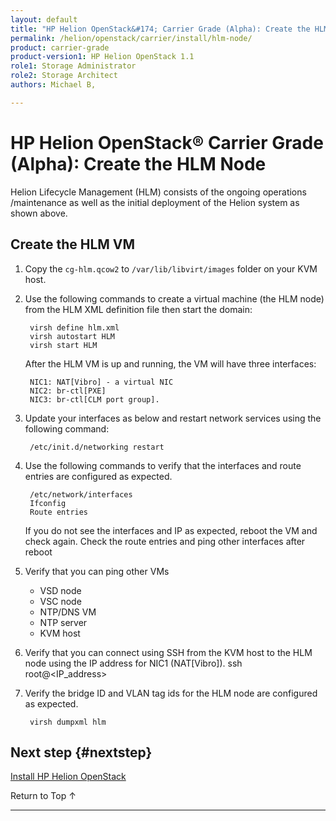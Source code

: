 ```yaml
---
layout: default
title: "HP Helion OpenStack&#174; Carrier Grade (Alpha): Create the HLM Node"
permalink: /helion/openstack/carrier/install/hlm-node/
product: carrier-grade
product-version1: HP Helion OpenStack 1.1
role1: Storage Administrator
role2: Storage Architect
authors: Michael B, 

---
```

<!--UNDER REVISION-->


<script>

function PageRefresh {
onLoad="window.refresh"
}

PageRefresh();

</script>
<!--
<p style="font-size: small;"><a href="/helion/openstack/1.1/technical-overview/">&#9664; Technical Overview</a> | <a href="/helion/openstack/1.1/install/overview/">&#9650; Installation Overview</a> | <a href="/helion/openstack/1.1/install/kvm">Installing on a KVM hypervisor &#9654;</a> OR <a href="/helion/openstack/1.1/install/esx"> Installing on an ESX hypervisor&#9654;</a> </p> 
-->

# HP Helion OpenStack&#174; Carrier Grade (Alpha): Create the HLM Node

Helion Lifecycle Management (HLM) consists of the ongoing operations /maintenance as well as the initial deployment of the Helion system as shown above.

## Create the HLM VM

1. Copy the `cg-hlm.qcow2` to `/var/lib/libvirt/images` folder on your KVM host.

2. Use the following commands to create a virtual machine (the HLM node) from the HLM XML definition file then start the domain:

		virsh define hlm.xml
		virsh autostart HLM
		virsh start HLM

	After the HLM VM is up and running, the VM will have three interfaces:

		NIC1: NAT[Vibro] - a virtual NIC
		NIC2: br-ctl[PXE]
		NIC3: br-ctl[CLM port group].

3. Update your interfaces as below and restart network services using the following command:

		/etc/init.d/networking restart

4. Use the following commands to verify that the interfaces and route entries are configured as expected.

		/etc/network/interfaces
		Ifconfig
		Route entries

	If you do not see the interfaces and IP as expected, reboot the VM and check again.  Check the route entries and ping other interfaces after reboot

5. Verify that you can ping other VMs

	* VSD node
	* VSC node
	* NTP/DNS VM
	* NTP server 
	* KVM host
 
6. Verify that you can connect using SSH from the KVM host to the HLM node using the IP address for NIC1 (NAT[Vibro]). 
		ssh root@<IP_address>

7. Verify the bridge ID and VLAN tag ids for the HLM node are configured as expected.

		virsh dumpxml hlm

## Next step {#nextstep}

[Install HP Helion OpenStack](/helion/openstack/carrier/install/vsc-node/)

<a href="#top" style="padding:14px 0px 14px 0px; text-decoration: none;"> Return to Top &#8593; </a>

---
